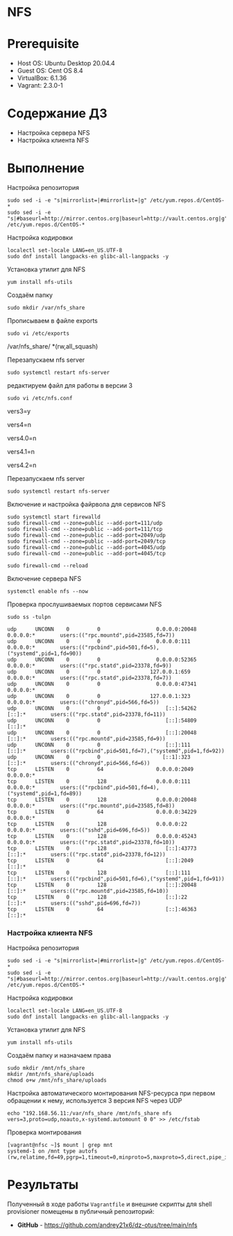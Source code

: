 # NFS

# **Prerequisite**
- Host OS: Ubuntu Desktop 20.04.4
- Guest OS: Cent OS 8.4
- VirtualBox: 6.1.36
- Vagrant: 2.3.0-1

# **Содержание ДЗ**

* Настройка сервера NFS
* Настройка клиента NFS

# **Выполнение**

Настройка репозитория

```
sudo sed -i -e "s|mirrorlist=|#mirrorlist=|g" /etc/yum.repos.d/CentOS-*
sudo sed -i -e "s|#baseurl=http://mirror.centos.org|baseurl=http://vault.centos.org|g" /etc/yum.repos.d/CentOS-*
```

Настройка кодировки

```
localectl set-locale LANG=en_US.UTF-8
sudo dnf install langpacks-en glibc-all-langpacks -y
```

Установка утилит для NFS
```
yum install nfs-utils
```

Создаём папку
```
sudo mkdir /var/nfs_share
```

Прописываем в файле exports
```
sudo vi /etc/exports
```
/var/nfs_share/ *(rw,all_squash)

Перезапускаем nfs server
```
sudo systemctl restart nfs-server
```

редактируем файл для работы в версии 3
```
sudo vi /etc/nfs.conf
```
vers3=y

vers4=n

vers4.0=n

vers4.1=n

vers4.2=n


Перезапускаем nfs server
```
sudo systemctl restart nfs-server
```

Включение и настройка файрвола для сервисов NFS
```
sudo systemctl start firewalld
sudo firewall-cmd --zone=public --add-port=111/udp
sudo firewall-cmd --zone=public --add-port=111/tcp
sudo firewall-cmd --zone=public --add-port=2049/udp
sudo firewall-cmd --zone=public --add-port=2049/tcp
sudo firewall-cmd --zone=public --add-port=4045/udp
sudo firewall-cmd --zone=public --add-port=4045/tcp

sudo firewall-cmd --reload
```

Включение сервера NFS
```
systemctl enable nfs --now
```

Проверка прослушиваемых портов сервисами NFS
```
sudo ss -tulpn

udp      UNCONN    0         0                  0.0.0.0:20048            0.0.0.0:*        users:(("rpc.mountd",pid=23585,fd=7))
udp      UNCONN    0         0                  0.0.0.0:111              0.0.0.0:*        users:(("rpcbind",pid=501,fd=5),("systemd",pid=1,fd=90))
udp      UNCONN    0         0                  0.0.0.0:52365            0.0.0.0:*        users:(("rpc.statd",pid=23378,fd=9))
udp      UNCONN    0         0                127.0.0.1:659              0.0.0.0:*        users:(("rpc.statd",pid=23378,fd=7))
udp      UNCONN    0         0                  0.0.0.0:47341            0.0.0.0:*
udp      UNCONN    0         0                127.0.0.1:323              0.0.0.0:*        users:(("chronyd",pid=566,fd=5))
udp      UNCONN    0         0                     [::]:54262               [::]:*        users:(("rpc.statd",pid=23378,fd=11))
udp      UNCONN    0         0                     [::]:54809               [::]:*
udp      UNCONN    0         0                     [::]:20048               [::]:*        users:(("rpc.mountd",pid=23585,fd=9))
udp      UNCONN    0         0                     [::]:111                 [::]:*        users:(("rpcbind",pid=501,fd=7),("systemd",pid=1,fd=92))
udp      UNCONN    0         0                    [::1]:323                 [::]:*        users:(("chronyd",pid=566,fd=6))
tcp      LISTEN    0         64                 0.0.0.0:2049             0.0.0.0:*
tcp      LISTEN    0         128                0.0.0.0:111              0.0.0.0:*        users:(("rpcbind",pid=501,fd=4),("systemd",pid=1,fd=89))
tcp      LISTEN    0         128                0.0.0.0:20048            0.0.0.0:*        users:(("rpc.mountd",pid=23585,fd=8))
tcp      LISTEN    0         64                 0.0.0.0:34229            0.0.0.0:*
tcp      LISTEN    0         128                0.0.0.0:22               0.0.0.0:*        users:(("sshd",pid=696,fd=5))
tcp      LISTEN    0         128                0.0.0.0:45243            0.0.0.0:*        users:(("rpc.statd",pid=23378,fd=10))
tcp      LISTEN    0         128                   [::]:43773               [::]:*        users:(("rpc.statd",pid=23378,fd=12))
tcp      LISTEN    0         64                    [::]:2049                [::]:*
tcp      LISTEN    0         128                   [::]:111                 [::]:*        users:(("rpcbind",pid=501,fd=6),("systemd",pid=1,fd=91))
tcp      LISTEN    0         128                   [::]:20048               [::]:*        users:(("rpc.mountd",pid=23585,fd=10))
tcp      LISTEN    0         128                   [::]:22                  [::]:*        users:(("sshd",pid=696,fd=7))
tcp      LISTEN    0         64                    [::]:46363               [::]:*
```

### Настройка клиента NFS

Настройка репозитория

```
sudo sed -i -e "s|mirrorlist=|#mirrorlist=|g" /etc/yum.repos.d/CentOS-*
sudo sed -i -e "s|#baseurl=http://mirror.centos.org|baseurl=http://vault.centos.org|g" /etc/yum.repos.d/CentOS-*
```

Настройка кодировки

```
localectl set-locale LANG=en_US.UTF-8
sudo dnf install langpacks-en glibc-all-langpacks -y
```

Установка утилит для NFS
```
yum install nfs-utils
```

Создаём папку и назначаем права
```
sudo mkdir /mnt/nfs_share
mkdir /mnt/nfs_share/uploads
chmod o+w /mnt/nfs_share/uploads
```

Настройка автоматического монтирования NFS-ресурса при первом обращении к нему,
используется 3 версия NFS через UDP
```
echo "192.168.56.11:/var/nfs_share /mnt/nfs_share nfs vers=3,proto=udp,noauto,x-systemd.automount 0 0" >> /etc/fstab
```

Проверка монтирования
```
[vagrant@nfsc ~]$ mount | grep mnt
systemd-1 on /mnt type autofs (rw,relatime,fd=49,pgrp=1,timeout=0,minproto=5,maxproto=5,direct,pipe_ino=25331)
```

# **Результаты**

Полученный в ходе работы `Vagrantfile` и внешние скрипты для shell provisioner помещены в публичный репозиторий:
- **GitHub** - https://github.com/andrey21x6/dz-otus/tree/main/nfs
